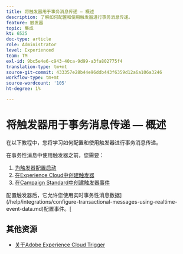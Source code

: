 ```yaml
---
title: 将触发器用于事务消息传递 — 概述
description: 了解如何配置和使用触发器进行事务消息传递。
feature: 触发器
topic: 集成
kt: 6525
doc-type: article
role: Administrator
level: Experienced
team: TM
exl-id: 9bc5e4e6-c943-40ca-9d99-a3fa802775f4
translation-type: tm+mt
source-git-commit: 433357e28b44e96ddb443f6359d12a6a106a3246
workflow-type: tm+mt
source-wordcount: '105'
ht-degree: 1%

---
```


# 将触发器用于事务消息传递 — 概述

在以下教程中，您将学习如何配置和使用触发器进行事务消息传递。

在事务性消息中使用触发器之前，您需要：

1. [为触发器配置启动](/help/integrations/configure-launch-for-triggers.md)
2. [在Experience Cloud中创建触发器](/help/integrations/create-a-trigger-in-experience-cloud.md)
3. [在Campaign Standard中创建触发器事件](/help/integrations/create-a-trigger-event.md)

配置触发器后，它允许您使用实时事务性消息数据](/help/integrations/configure-transactional-messages-using-realtime-event-data.md)配置事件。[

## 其他资源

* [关于Adobe Experience Cloud Trigger](https://experienceleague.adobe.com/docs/campaign-standard/using/integrating-with-adobe-cloud/working-with-campaign-and-triggers/about-adobe-experience-cloud-triggers.html?lang=en#integrating-with-adobe-cloud)

